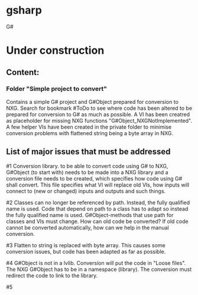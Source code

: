 # gsharp
G#


# Under construction #


## Content: ##
### Folder "Simple project to convert" ###
Contains a simple G# project and G#Object prepared for conversion to NXG.
Search for bookmark #ToDo to see where code has been altered to be prepared for conversion to G# as much as possible. 
A VI has been creatred as placeholder for missing NXG functions "G#Object_NXGNotImplemented".
A few helper VIs have been created in  the private folder to minimise conversion problems with flattened string being a byte array in NXG.

## List of major issues that must be addressed ##

#1 Conversion library. to be able to convert code using G# to NXG, G#Object (to start with) needs to be made into a NXG library and a conversion file needs to be created, which specifies how code using G# shall convert. This file specifies what VI will replace old VIs, how inputs will connect to (new or changed) inputs and outputs and such things.

#2 Classes can no longer be referenced by path. Instead, the fully qualified name is used. Code that depend on path to a class has to adapt so instead the fully qualified name is used. G#Object-methods that use path for classes and VIs must change. How can old code be converted? If old code cannot be converted automatically, how can we help in the manual conversion.

#3 Flatten to string is replaced with byte array. This causes some conversion issues, but code has been adapted as far as possible.

#4 G#Object is not in a lvlib. Conversion will put the code in "Loose files". The NXG G#Object has to be in a namespace (library). The conversion must redirect the code to link to the library.

#5
